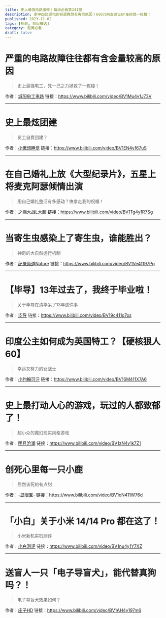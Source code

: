 ```yaml
---
title: 史上最强电路维修丨每周必看第241期
description: 家中四处漏电的背后竟然有离奇原因？600万网友见证UP主拯救一栋楼！
published: 2023-11-02
tags: [视频, 每周精选]
category: 每周必看
draft: false
---
```


# 严重的电路故障往往都有含金量较高的原因
> 史上最强电工，凭一己之力拯救了一栋楼！

作者：[城阳电工电路](https://space.bilibili.com/1985127693)
链接：https://www.bilibili.com/video/BV1Mu4y1J73V

---

# 史上最炫团建
> 员工自费团建？

作者：[小傲想睡觉](https://space.bilibili.com/446430908)
链接：https://www.bilibili.com/video/BV1EN4y167uS

---

# 在自己婚礼上放《大型纪录片》，五星上将麦克阿瑟倾情出演
> 用自己婚礼整活有多感动？快拿走我的祝福！

作者：[之涵大战L大超](https://space.bilibili.com/676251275)
链接：https://www.bilibili.com/video/BV1Tg4y1R7Sg

---

# 当寄生虫感染上了寄生虫，谁能胜出？
> 神奇的大自然运行机制

作者：[纪录频道Nature](https://space.bilibili.com/3493111665789758)
链接：https://www.bilibili.com/video/BV1Ve41197Pq

---

# 【毕导】13年过去了，我终于毕业啦！
> 关于毕导在清华呆了13年这件事

作者：[毕导](https://space.bilibili.com/254463269)
链接：https://www.bilibili.com/video/BV19c411o7os

---

# 印度公主如何成为英国特工？【硬核狠人60】
> 幸运又努力的女战士

作者：[小约翰可汗](https://space.bilibili.com/23947287)
链接：https://www.bilibili.com/video/BV16M411X7A6

---

# 史上最打动人心的游戏，玩过的人都致郁了！
> 超小众的魔幻现实风格游戏

作者：[明月沧澜](https://space.bilibili.com/36789537)
链接：https://www.bilibili.com/video/BV1zN4y1k7Z1

---

# 创死心里每一只小鹿
> 居然该死的有点甜

作者：[-显眼宝-](https://space.bilibili.com/34009507)
链接：https://www.bilibili.com/video/BV1oN411W76d

---

# 「小白」关于小米 14/14 Pro 都在这了！
> 小米新机实机测评

作者：[小白测评](https://space.bilibili.com/8969156)
链接：https://www.bilibili.com/video/BV1nu4y1Y7XZ

---

# 送盲人一只「电子导盲犬」，能代替真狗吗？！
> 电子导盲犬效果如何？

作者：[庄子HD](https://space.bilibili.com/361556391)
链接：https://www.bilibili.com/video/BV1AH4y197m6

